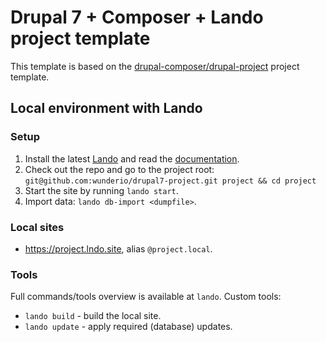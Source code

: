 # Drupal 7 + Composer + Lando project template

This template is based on the [drupal-composer/drupal-project](https://github.com/drupal-composer/drupal-project/tree/7.x) project template.

## Local environment with Lando

### Setup

1. Install the latest [Lando](https://docs.lando.dev/basics/installation.html) and read the [documentation](https://docs.lando.dev/).
2. Check out the repo and go to the project root: `git@github.com:wunderio/drupal7-project.git project && cd project`
3. Start the site by running `lando start`.
4. Import data: `lando db-import <dumpfile>`.

### Local sites

- <https://project.lndo.site>, alias `@project.local`.

### Tools

Full commands/tools overview is available at `lando`. Custom tools:

- `lando build` - build the local site.
- `lando update` - apply required (database) updates.
